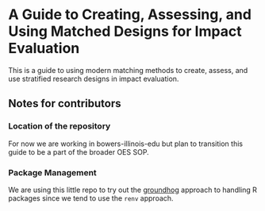 # A Guide to Creating, Assessing, and Using Matched Designs for Impact Evaluation

This is a guide to using modern matching methods to create, assess, and use
stratified research designs in impact evaluation.

## Notes for contributors

### Location of the repository

For now we are working in bowers-illinois-edu but plan to transition this guide to be a part of the broader OES SOP.

### Package Management

We are using this little repo to try out the [groundhog](https://groundhogr.com/) approach to handling R packages since we tend to use the `renv` approach.
